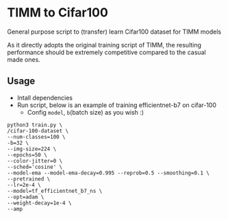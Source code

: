 # TIMM to Cifar100
General purpose script to (transfer) learn Cifar100 dataset for TIMM models

As it directly adopts the original training script of TIMM, the resulting performance should be extremely competitive compared to the casual made ones.

## Usage
- Intall dependencies
- Run script, below is an example of training efficientnet-b7 on cifar-100
  - Config ```model```, ```b```(batch size) as you wish :) 
```
python3 train.py \
/cifar-100-dataset \
--num-classes=100 \
-b=32 \
--img-size=224 \
--epochs=50 \
--color-jitter=0 \
--sched='cosine' \
--model-ema --model-ema-decay=0.995 --reprob=0.5 --smoothing=0.1 \
--pretrained \
--lr=2e-4 \
--model=tf_efficientnet_b7_ns \
--opt=adam \
--weight-decay=1e-4 \
--amp
```
